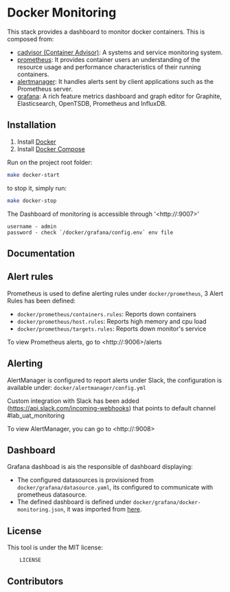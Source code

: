 Docker Monitoring
=================

This stack provides a dashboard to monitor docker containers. This is composed from:

- [cadvisor (Container Advisor)][0]: A systems and service monitoring system.
- [prometheus][1]: It provides container users an understanding of the resource usage and performance characteristics of their running containers.
- [alertmanager][2]: It handles alerts sent by client applications such as the Prometheus server.
- [grafana][3]: A rich feature metrics dashboard and graph editor for Graphite, Elasticsearch, OpenTSDB, Prometheus and InfluxDB.

Installation
------------

1. Install [Docker](https://docs.docker.com/engine/installation/linux/docker-ce/ubuntu/)
2. Install [Docker Compose](https://docs.docker.com/engine/installation/linux/docker-ce/ubuntu/)

Run on the project root folder:

```bash
make docker-start
```

to stop it, simply run:

```bash
make docker-stop
```

The Dashboard of monitoring is accessible through '<http://<Host IP>:9007>'

    username - admin
    password - check `/docker/grafana/config.env` env file

Documentation
-------------

## Alert rules

Prometheus is used to define alerting rules under `docker/prometheus`, 3 Alert Rules has been defined:

- `docker/prometheus/containers.rules`: Reports down containers
- `docker/prometheus/host.rules`: Reports high memory and cpu load
- `docker/prometheus/targets.rules`: Reports down monitor's service

To view Prometheus alerts, go to <http://<Host IP>:9006>/alerts

## Alerting

AlertManager is configured to report alerts under Slack, the configuration is available under: `docker/alertmanager/config.yml`

Custom integration with Slack has been added (https://api.slack.com/incoming-webhooks) that points to default channel #lab_uat_monitoring

To view AlertManager, you can go to <http://<Host IP>:9008>

## Dashboard

Grafana dashboad is ais the responsible of dashboard displaying:

- The configured datasources is provisioned from `docker/grafana/datasource.yaml`, its configured to communicate with prometheus datasource.
- The defined dashboard is defined under `docker/grafana/docker-monitoring.json`, it was imported from [here][4].

License
-------

This tool is under the MIT license:

```
    LICENSE
```

Contributors
------------


[0]: https://github.com/google/cadvisor
[1]: https://github.com/prometheus/prometheus
[2]: https://github.com/prometheus/alertmanager
[3]: https://github.com/grafana/grafana
[4]: https://grafana.com/dashboards/193
